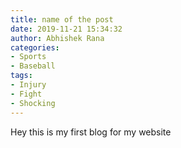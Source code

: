 ```yaml
---
title: name of the post
date: 2019-11-21 15:34:32
author: Abhishek Rana
categories:
- Sports
- Baseball
tags:
- Injury
- Fight
- Shocking
---
```

Hey this is my first blog for my website
